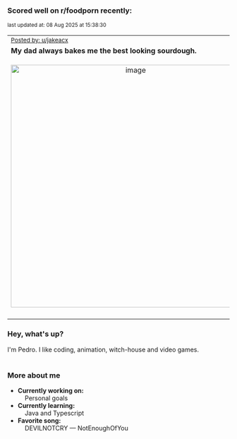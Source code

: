 ### Scored well on r/foodporn recently:

<p align="left"><sub>last updated at: 08 Aug 2025 at 15:38:30</sub></p>

|   |
| --- |
| <sub>[Posted by: u/jakeacx][source]</sub> |
| **My dad always bakes me the best looking sourdough.** | 
|<p align="center"> <img alt="image" src="https://i.redd.it/6pepru9qsahf1.jpeg" width="550" /> </p>|
|   |

### Hey, what's up?

I'm Pedro. I like coding, animation, witch-house and video games.<br><br>

### More about me
- **Currently working on:**  
&nbsp;&nbsp;&nbsp;&nbsp;Personal goals
- **Currently learning:**  
&nbsp;&nbsp;&nbsp;&nbsp;Java and Typescript
- **Favorite song:**  
&nbsp;&nbsp;&nbsp;&nbsp;DEVILNOTCRY — NotEnoughOfYou<br><br>

  



  
  
  
[linkedin]: https://linkedin.com/in/pedro-h-r-gomes-8a487b14a/
[gmail]: mailto:pilique11@gmail.com
[source]: https://reddit.com/r/FoodPorn/comments/1miqxka/my_dad_always_bakes_me_the_best_looking_sourdough/
[redditAPI]: https://www.reddit.com/dev/api/